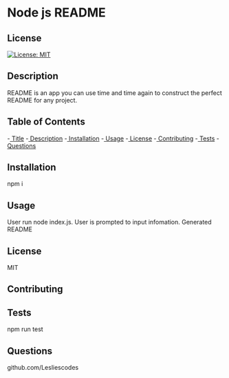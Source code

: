 # Node js README
 
  ## License
  [![License: MIT](https://img.shields.io/badge/License-MIT-yellow.svg)](https://opensource.org/licenses/MIT)
 
  ## Description
  README is an app you can use time and time again to construct the perfect README for any project.
  
  ## Table of Contents
  -[ Title](#title)
  -[ Description](#description)
  -[ Installation](#installation)
  -[ Usage](#usage)
  -[ License](#license)
  -[ Contributing](#contributing)
  -[ Tests](#tests)
  -[ Questions](#questions)
  ## Installation
  npm i
  ## Usage
   User run node index.js. User is prompted to input infomation. Generated README
  ## License
  MIT
  
  ## Contributing
  ## Tests
  npm run test
  ## Questions
  github.com/Lesliescodes
  
  
